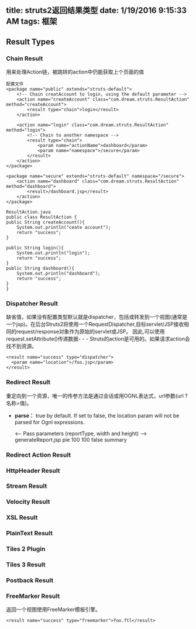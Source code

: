 title: struts2返回结果类型
date: 1/19/2016 9:15:33 AM 
tags: 框架
---
  ## Result Types ##

 ### Chain Result ###

用来处理Action链，被跳转的action中仍能获取上个页面的值

	配置文件
	<package name="public" extends="struts-default">
		<!-- Chain creatAccount to login, using the default parameter -->
		<action name="createAccount" class="com.dream.struts.ResultAction" method="createAccount">
			<result type="chain">login</result>
		</action>

		<action name="login" class="com.dream.struts.ResultAction" method="login">
			<!-- Chain to another namespace -->
			<result type="chain">
				<param name="actionName">dashboard</param>
				<param name="namespace">/secure</param>
			</result>
		</action>
	</package>

	<package name="secure" extends="struts-default" namespace="/secure">
		<action name="dashboard" class="com.dream.struts.ResultAction" method="dashboard">
			<result>/dashboard.jsp</result>
		</action>
	</package>

	ResultAction.java
	public class ResultAction {
	public String createAccount(){
		System.out.println("ceate account");
		return "success";
	}
	
	public String login(){
		System.out.println("login");
		return "success";
	}
	public String dashboard(){
		System.out.println("dashboard");
		return "success";
	}
	}

### Dispatcher Result ###

 缺省值，如果没有配置类型默认就是dispatcher，包括或转发到一个视图(通常是一个jsp)。在后台Struts2将使用一个RequestDispatcher,目标servlet/JSP接收相同的request/response对象作为原始的servlet或JSP。 因此,可以使用request.setAttribute()传递数据- - - Struts的action是可用的。如果请求action会找不到资源。 

	<result name="success" type="dispatcher">
	  <param name="location">/foo.jsp</param>
	</result>

### Redirect Result ###

 重定向到一个资源，唯一的传参方法是通过会话或用OGNL表达式，url参数(url ?名称=值)。 

- **parse：** true by default. If set to false, the location param will not be parsed for Ognl expressions.  

	

	<package name="passingRequestParameters" extends="struts-default" namespace="/passingRequestParameters">
	   <-- Pass parameters (reportType, width and height) -->
	   <!--
	   The redirect url generated will be - the namespace of current acction will be appended as location doesn&#39;t start with "/":
	   /passingRequestParameters/generateReport.jsp?reportType=pie&width=100&height=100#summary
	   -->
	   <action name="gatherReportInfo" class="...">
	      <result name="showReportResult" type="redirect">
	         <param name="location">generateReport.jsp</param>
	         <param name="reportType">pie</param>
	         <param name="width">100</param>
	         <param name="height">100</param>
	         <param name="parse">false</param>
	         <param name="anchor">summary</param>
	      </result>
	   </action>
	</package


### Redirect Action Result ###

### HttpHeader Result ###

### Stream Result ###

### Velocity Result ###

### XSL Result ###

### PlainText Result ###

### Tiles 2 Plugin ###

### Tiles 3 Result ###

### Postback Result ###

### FreeMarker Result ###

 返回一个视图使用FreeMarker模板引擎。

	<result name="success" type="freemarker">foo.ftl</result>